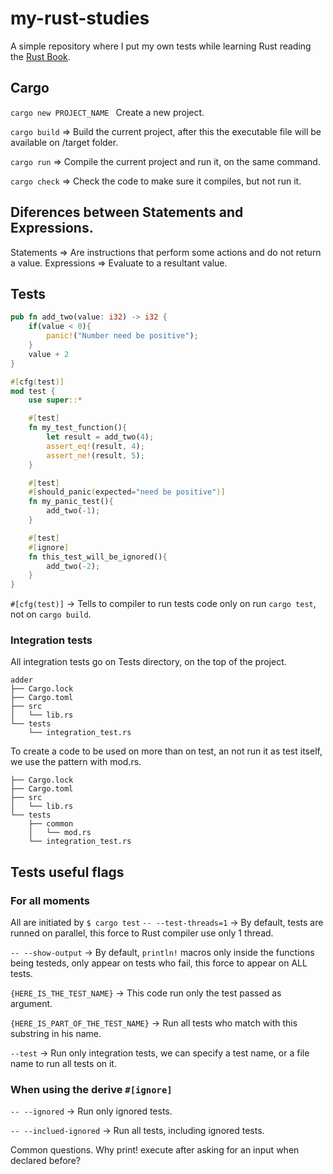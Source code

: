 # my-rust-studies
A simple repository where I put my own tests while learning Rust reading the [Rust Book](https://doc.rust-lang.org/book/title-page.html).

## Cargo

```cargo new PROJECT_NAME ``` Create a new project.

```cargo build``` => Build the current project, after this the executable file will be available on /target folder.

```cargo run``` => Compile the current project and run it, on the same command.

```cargo check``` => Check the code to make sure it compiles, but not run it.

## Diferences between Statements and Expressions.
Statements => Are instructions that perform some actions and do not return a value.
Expressions => Evaluate to a resultant value.

## Tests
```rust
pub fn add_two(value: i32) -> i32 {
    if(value < 0){
        panic!("Number need be positive");
    }
    value + 2
}

#[cfg(test)]
mod test {
    use super::*

    #[test]
    fn my_test_function(){
        let result = add_two(4);
        assert_eq!(result, 4);
        assert_ne!(result, 5);
    }

    #[test]
    #[should_panic(expected="need be positive")]
    fn my_panic_test(){
        add_two(-1);
    }

    #[test]
    #[ignore]
    fn this_test_will_be_ignored(){
        add_two(-2);
    }
}
```

```#[cfg(test)]``` -> Tells to compiler to run tests code only on run ```cargo test```, not on ```cargo build```.

### Integration tests
All integration tests go on Tests directory, on the top of the project.
```
adder
├── Cargo.lock
├── Cargo.toml
├── src
│   └── lib.rs
└── tests
    └── integration_test.rs
```

To create a code to be used on more than on test, an not run it as test itself, we use the pattern with mod.rs.
```
├── Cargo.lock
├── Cargo.toml
├── src
│   └── lib.rs
└── tests
    ├── common
    │   └── mod.rs
    └── integration_test.rs
```

## Tests useful flags
### For all moments
All are initiated by ```$ cargo test```
```-- --test-threads=1``` -> By default, tests are runned on parallel, this force to Rust compiler use only 1 thread.

```-- --show-output``` -> By default, ```println!``` macros only inside the functions being testeds, only appear on tests who fail, this force to appear on ALL tests.

```{HERE_IS_THE_TEST_NAME}``` -> This code run only the test passed as argument.

```{HERE_IS_PART_OF_THE_TEST_NAME}``` -> Run all tests who match with this substring in his name.

```--test``` -> Run only integration tests, we can specify a test name, or a file name to run all tests on it.

### When using the derive ```#[ignore]```

```-- --ignored``` -> Run only ignored tests.

```-- --inclued-ignored``` -> Run all tests, including ignored tests.



Common questions.
Why print! execute after asking for an input when declared before?